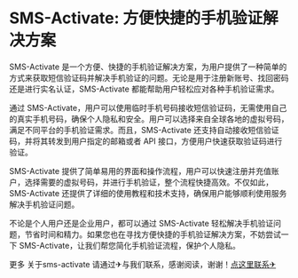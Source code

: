 # SMS-Activate: 方便快捷的手机验证解决方案

SMS-Activate 是一个方便、快捷的手机验证解决方案，为用户提供了一种简单的方式来获取短信验证码并解决手机验证的问题。无论是用于注册新账号、找回密码还是进行实名认证，SMS-Activate 都能帮助用户轻松应对各种手机验证需求。

通过 SMS-Activate，用户可以使用临时手机号码接收短信验证码，无需使用自己的真实手机号码，确保个人隐私和安全。用户可以选择来自全球各地的虚拟号码，满足不同平台的手机验证需求。而且，SMS-Activate 还支持自动接收短信验证码，并将其转发到用户指定的邮箱或者 API 接口，方便用户快速获取验证码进行验证。

SMS-Activate 提供了简单易用的界面和操作流程，用户可以快速注册并充值账户，选择需要的虚拟号码，并进行手机验证，整个流程快捷高效。不仅如此，SMS-Activate 还提供了详细的使用教程和技术支持，确保用户能够顺利使用服务解决手机验证问题。

不论是个人用户还是企业用户，都可以通过 SMS-Activate 轻松解决手机验证问题，节省时间和精力。如果您也在寻找方便快捷的手机验证解决方案，不妨尝试一下 SMS-Activate，让我们帮您简化手机验证流程，保护个人隐私。

更多 关于sms-activate 请通过✈与我们联系，感谢阅读，谢谢！[点这里联系✈](https://t.me/pt99bot)
